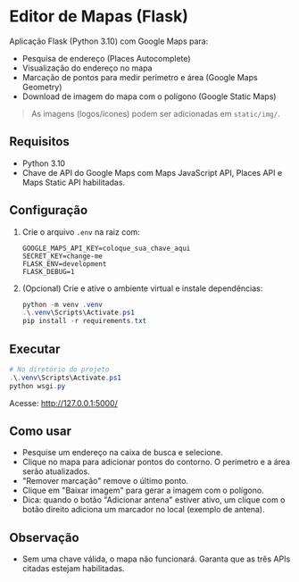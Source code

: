 # Editor de Mapas (Flask)

Aplicação Flask (Python 3.10) com Google Maps para:
- Pesquisa de endereço (Places Autocomplete)
- Visualização do endereço no mapa
- Marcação de pontos para medir perímetro e área (Google Maps Geometry)
- Download de imagem do mapa com o polígono (Google Static Maps)

> As imagens (logos/ícones) podem ser adicionadas em `static/img/`.

## Requisitos
- Python 3.10
- Chave de API do Google Maps com Maps JavaScript API, Places API e Maps Static API habilitadas.

## Configuração
1. Crie o arquivo `.env` na raiz com:
   ```env
   GOOGLE_MAPS_API_KEY=coloque_sua_chave_aqui
   SECRET_KEY=change-me
   FLASK_ENV=development
   FLASK_DEBUG=1
   ```
2. (Opcional) Crie e ative o ambiente virtual e instale dependências:
   ```powershell
   python -m venv .venv
   .\.venv\Scripts\Activate.ps1
   pip install -r requirements.txt
   ```

## Executar
```powershell
# No diretório do projeto
.\.venv\Scripts\Activate.ps1
python wsgi.py
```
Acesse: http://127.0.0.1:5000/

## Como usar
- Pesquise um endereço na caixa de busca e selecione.
- Clique no mapa para adicionar pontos do contorno. O perímetro e a área serão atualizados.
- "Remover marcação" remove o último ponto.
- Clique em "Baixar imagem" para gerar a imagem com o polígono.
- Dica: quando o botão "Adicionar antena" estiver ativo, um clique com o botão direito adiciona um marcador no local (exemplo de antena).

## Observação
- Sem uma chave válida, o mapa não funcionará. Garanta que as três APIs citadas estejam habilitadas.
